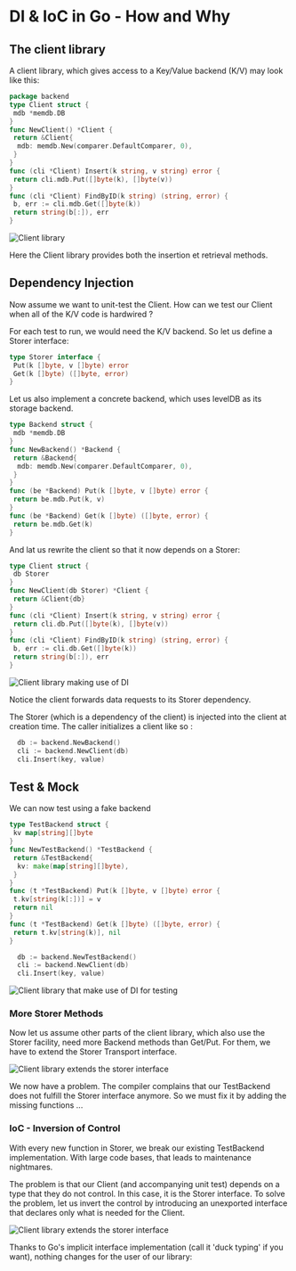 # DI & IoC in Go - How and Why

## The client library

A client library, which gives access to a Key/Value backend (K/V) may look like this:

```go
package backend
type Client struct {
 mdb *memdb.DB
}
func NewClient() *Client {
 return &Client{
  mdb: memdb.New(comparer.DefaultComparer, 0),
 }
}
func (cli *Client) Insert(k string, v string) error {
 return cli.mdb.Put([]byte(k), []byte(v))
}
func (cli *Client) FindByID(k string) (string, error) {
 b, err := cli.mdb.Get([]byte(k))
 return string(b[:]), err
}
```

![Client library](./doc/00-oop.png "Client library")

Here the Client library provides both the insertion et retrieval methods.

## Dependency Injection

Now assume we want to unit-test the Client. How can we test our Client when all of the K/V code is hardwired ?

For each test to run, we would need the K/V backend. So let us define a Storer interface:

```go
type Storer interface {
 Put(k []byte, v []byte) error
 Get(k []byte) ([]byte, error)
}
```

Let us also implement a concrete backend, which uses levelDB as its storage backend.

```go
type Backend struct {
 mdb *memdb.DB
}
func NewBackend() *Backend {
 return &Backend{
  mdb: memdb.New(comparer.DefaultComparer, 0),
 }
}
func (be *Backend) Put(k []byte, v []byte) error {
 return be.mdb.Put(k, v)
}
func (be *Backend) Get(k []byte) ([]byte, error) {
 return be.mdb.Get(k)
}
```

And lat us rewrite the client so that it now depends on a Storer:

```go
type Client struct {
 db Storer
}
func NewClient(db Storer) *Client {
 return &Client{db}
}
func (cli *Client) Insert(k string, v string) error {
 return cli.db.Put([]byte(k), []byte(v))
}
func (cli *Client) FindByID(k string) (string, error) {
 b, err := cli.db.Get([]byte(k))
 return string(b[:]), err
}
```

![Client library making use of DI](./doc/01-di.png "Client library making use of DI")

Notice the client forwards data requests to its Storer dependency.

The Storer (which is a dependency of the client) is injected into the client at creation time. The caller initializes a client like so :

```go
  db := backend.NewBackend()
  cli := backend.NewClient(db)
  cli.Insert(key, value)
```

## Test & Mock

We can now test using a fake backend

```go
type TestBackend struct {
 kv map[string][]byte
}
func NewTestBackend() *TestBackend {
 return &TestBackend{
  kv: make(map[string][]byte),
 }
}
func (t *TestBackend) Put(k []byte, v []byte) error {
 t.kv[string(k[:])] = v
 return nil
}
func (t *TestBackend) Get(k []byte) ([]byte, error) {
 return t.kv[string(k)], nil
}

  db := backend.NewTestBackend()
  cli := backend.NewClient(db)
  cli.Insert(key, value)

```

![Client library that make use of DI for testing](./doc/01-test.png "Client library that make use of DI for testing")

### More Storer Methods

Now let us assume other parts of  the client library, which also use the Storer facility, need more Backend methods than Get/Put. For them, we have to extend the Storer Transport interface.

![Client library extends the storer interface](./doc/01-di-ext.png "Client library extends the storer interface")

We now have a problem. The compiler complains that our TestBackend does not fulfill the Storer interface anymore. So we must fix it by adding the missing functions ...

### IoC - Inversion of Control

With every new function in Storer, we break our existing TestBackend implementation. With large code bases, that leads to maintenance nightmares.

The problem is that our Client (and accompanying unit test) depends on a type that they do not control. In this case, it is the Storer interface. To solve the problem, let us invert the control by introducing an unexported interface that declares only what is needed for the Client.

![Client library extends the storer interface](./doc/01-di-ext.png "Client library extends the storer interface")


Thanks to Go's implicit interface implementation (call it 'duck typing' if you want), nothing changes for the user of our library: